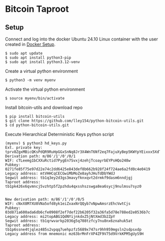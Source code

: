 # Bitcoin Taproot
## Setup
Connect and log into the docker Ubuntu 24.10 Linux container with the user created in [Docker Setup](https://github.com/lley154/docker-setup).

```
$ sudo apt update
$ sudo apt install python3-pip
$ sudo apt install python3.12-venv
```
Create a virtual python environment
```
$ python3 -m venv myenv
```
Activate the virtual python environment
```
$ source myenv/bin/activate
```
Install bitcoin-utils and download repo
```
$ pip install bitcoin-utils
$ git clone https://github.com/lley154/python-bitcoin-utils.git 
$ cd python-bitcoin-utils.git
```
Execute Hierarchical Deterministic Keys python script
```
(myenv) $ python3 hd_keys.py 
Ext. private key: tprv8ZgxMBicQKsPdQR9RuHpGGxSnNq8Jr3X4WnT6Nf2eq7FajuXyBep5KWYpYEixxx5XdTm1Ntpe84f3cVcF7mZZ7mPkntaFXLGJD2tS7YJkWU
Derivation path: m/86'/1'/0'/0/1
WIF: cTLeemg1bCXXuRctid7PygEn7Svxj4zehjTcoayrbEYPsHQo248w
Pubkey: 0271fe85f75e97d22e74c2dd6425e843def8b662b928f24f724ae6a2fd0c4e0419
Legacy address: mtVHHCqCECGwiMbMoZe8ayhJHuTdDbYWdJ
Segwit address: tb1q3ey2d3gs3mavyfknxqvt2drmkf9dasm6nndjgj
Taproot address: tb1pk426x6qvmncj5vzhtp5f2pzhdu4qxsshszswga8ea6sycj9nulmsu7syz0


New derivation path: m/86'/1'/0'/0/5
WIF: cNxX8M7XU8VNa5ofd8yk1eiZxaxNrQQyb7xNpwAmsrzEhcVwtCjs
Pubkey: 03d871a600ada6db6cfe0908f2ef7def22b6205f32a36fa5d78e788ed2e0536b7c
Legacy address: mi2topABG1QdNYijnkdxZ5jNtXmd3b2ZpY
Segwit address: tb1qrwvarkp2036g5q708tzfcy7nu8nx6znahuk5at
Taproot address: tb1p6ssne4tjqlez485s2vpqq7uehpzfz5689x747sr9hh959mgsln2sdpsxdp
Legacy address from mnemonic mz63brMnFrXP4ZF9V75d9VrkKPM5gUyS9H
```

